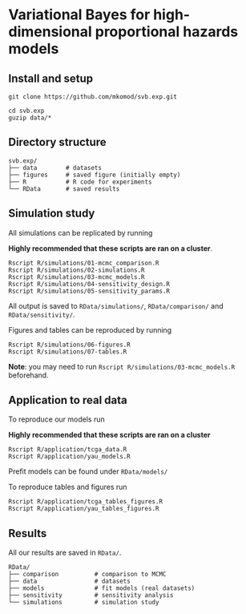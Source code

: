 # Variational Bayes for high-dimensional proportional hazards models

## Install and setup

```
git clone https://github.com/mkomod/svb.exp.git
```

```
cd svb.exp
guzip data/*
```

## Directory structure

```
svb.exp/
├── data		# datasets
├── figures		# saved figure (initially empty)
├── R			# R code for experiments
└── RData		# saved results
```

## Simulation study

All simulations can be replicated by running

**Highly recommended that these scripts are ran on a cluster**.

```
Rscript R/simulations/01-mcmc_comparison.R
Rscript R/simulations/02-simulations.R
Rscript R/simulations/03-mcmc_models.R
Rscript R/simulations/04-sensitivity_design.R
Rscript R/simulations/05-sensitivity_params.R
```

All output is saved to `RData/simulations/`, `RData/comparison/` and `RData/sensitivity/`.

Figures and tables can be reproduced by running

```
Rscript R/simulations/06-figures.R
Rscript R/simulations/07-tables.R
```

**Note**: you may need to run `Rscript R/simulations/03-mcmc_models.R` beforehand.

## Application to real data

To reproduce our models run

**Highly recommended that these scripts are ran on a cluster**

```
Rscript R/application/tcga_data.R
Rscript R/application/yau_models.R
```

Prefit models can be found under `RData/models/`

To reproduce tables and figures run

```
Rscript R/application/tcga_tables_figures.R
Rscript R/application/yau_tables_figures.R
```

## Results

All our results are saved in `RData/`.

```
RData/
├── comparison          # comparison to MCMC
├── data                # datasets
├── models              # fit models (real datasets)
├── sensitivity         # sensitivity analysis
└── simulations         # simulation study
```

